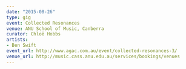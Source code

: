 ```yaml
---
date: "2015-08-26"
type: gig
event: Collected Resonances
venue: ANU School of Music, Canberra
curator: Chloë Hobbs
artists:
- Ben Swift
event_url: http://www.agac.com.au/event/collected-resonances-3/
venue_url: http://music.cass.anu.edu.au/services/bookings/venues
---
```

